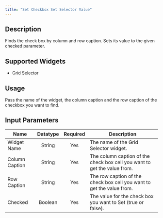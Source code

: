 ```yaml
---
title: "Set Checkbox Set Selector Value"
---
```

## Description
Finds the check box by column and row caption. Sets its value to the given checked parameter.

## Supported Widgets
+ Grid Selector

## Usage
Pass the name of the widget, the column caption and the row caption of the checkbox you want to find.

## Input Parameters
Name | Datatype | Required | Description
---- | :--------: | :--------: | ---------------
Widget Name | String | Yes | The name of the Grid Selector widget.
Column Caption | String | Yes | The column caption of the check box cell you want to get the value from.
Row Caption | String | Yes | The row caption of the check box cell you want to get the value from.
Checked | Boolean | Yes | The value for the check box you want to Set (true or false).
